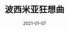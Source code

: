 ---
layout: movie-review
title: 波西米亚狂想曲
description: >
  挺好看的，喜欢歌。
category: 电影
img: assets/img/movie/2021/波西米亚狂想曲.webp
star: 4
date: 2021-01-07
---